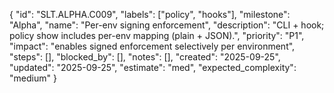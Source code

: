 {
  "id": "SLT.ALPHA.C009",
  "labels": ["policy", "hooks"],
  "milestone": "Alpha",
  "name": "Per-env signing enforcement",
  "description": "CLI + hook; policy show includes per-env mapping (plain + JSON).",
  "priority": "P1",
  "impact": "enables signed enforcement selectively per environment",
  "steps": [],
  "blocked_by": [],
  "notes": [],
  "created": "2025-09-25",
  "updated": "2025-09-25",
  "estimate": "med",
  "expected_complexity": "medium"
}

